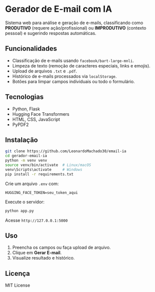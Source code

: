 # Gerador de E-mail com IA

Sistema web para análise e geração de e-mails, classificando como **PRODUTIVO** (requere ação/profissional) ou **IMPRODUTIVO** (contexto pessoal) e sugerindo respostas automáticas.

## Funcionalidades

- Classificação de e-mails usando `facebook/bart-large-mnli`.
- Limpeza de texto (remoção de caracteres especiais, links e emojis).
- Upload de arquivos `.txt` e `.pdf`.
- Histórico de e-mails processados via `localStorage`.
- Botões para limpar campos individuais ou todo o formulário.

## Tecnologias

- Python, Flask
- Hugging Face Transformers
- HTML, CSS, JavaScript
- PyPDF2

## Instalação

```bash
git clone https://github.com/LeonardoMachado30/email-ia
cd gerador-email-ia
python -m venv venv
source venv/bin/activate  # Linux/macOS
venv\Scripts\activate     # Windows
pip install -r requirements.txt
```

Crie um arquivo `.env` com:

```
HUGGING_FACE_TOKEN=seu_token_aqui
```

Execute o servidor:

```bash
python app.py
```

Acesse `http://127.0.0.1:5000`

## Uso

1. Preencha os campos ou faça upload de arquivo.
2. Clique em **Gerar E-mail**.
3. Visualize resultado e histórico.

## Licença

MIT License

